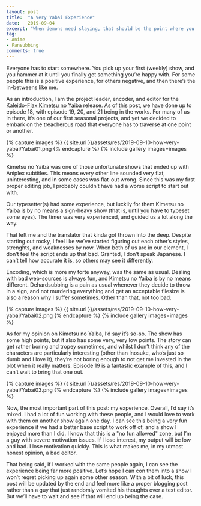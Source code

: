 ```yaml
---
layout: post
title:  "A Very Yabai Experience"
date:   2019-09-04
excerpt: "When demons need slaying, that should be the point where you go “not good!”"
tag:
- Anime
- Fansubbing
comments: true
---
```


Everyone has to start somewhere. You pick up your first (weekly) show, and you hammer at it until you finally get something you’re happy with. For some people this is a positive experience, for others negative, and then there’s the in-betweens like me.

As an introduction, I am the project leader, encoder, and editor for the [Kaleido-Flax Kimetsu no Yaiba] release. As of this post, we have done up to episode 18, with episode 19, 20, and 21 being in the works. For many of us in there, it’s one of our first seasonal projects, and yet we decided to embark on the treacherous road that everyone has to traverse at one point or another.

{% capture images %} {{ site.url }}/assets/res/2019-09-10-how-very-yabai/Yabai01.png {% endcapture %} {% include gallery images=images %}

Kimetsu no Yaiba was one of those unfortunate shows that ended up with Aniplex subtitles. This means every other line sounded very flat, uninteresting, and in some cases was flat-out wrong. Since this was my first proper editing job, I probably couldn’t have had a worse script to start out with.

Our typesetter(s) had some experience, but luckily for them Kimetsu no Yaiba is by no means a sign-heavy show (that is, until you have to typeset some eyes). The timer was very experienced, and guided us a lot along the way.

That left me and the translator that kinda got thrown into the deep. Despite starting out rocky, I feel like we’ve started figuring out each other’s styles, strenghts, and weaknesses by now. When both of us are in our element, I don’t feel the script ends up that bad. Granted, I don’t speak Japanese. I can’t tell how accurate it is, so others may see it differently.

Encoding, which is more my forte anyway, was the same as usual. Dealing with bad web-sources is always fun, and Kimetsu no Yaiba is by no means different. Dehardsubbing is a pain as usual whenever they decide to throw in a sign, and not murdering everything and get an acceptable filesize is also a reason why I suffer sometimes. Other than that, not too bad.

{% capture images %} {{ site.url }}/assets/res/2019-09-10-how-very-yabai/Yabai02.png {% endcapture %} {% include gallery images=images %}

As for my opinion on Kimetsu no Yaiba, I’d say it’s so-so. The show has some high points, but it also has some very, very low points. The story can get rather boring and tropey sometimes, and whilst I don’t think any of the characters are particularly interesting (other than Inosuke, who’s just so dumb and I love it), they’re not boring enough to not get me invested in the plot when it really matters. Episode 19 is a fantastic example of this, and I can’t wait to bring that one out.

{% capture images %} {{ site.url }}/assets/res/2019-09-10-how-very-yabai/Yabai03.png {% endcapture %} {% include gallery images=images %}

Now, the most important part of this post: my experience. Overall, I’d say it’s mixed. I had a lot of fun working with these people, and I would love to work with them on another show again one day. I can see this being a very fun experience if we had a better base script to work off of, and a show I enjoyed more than I did. I know that this is a "no fun allowed" zone, but I’m a guy with severe motivation issues. If I lose interest, my output will be low and bad. I lose motivation quickly. This is what makes me, in my utmost honest opinion, a bad editor.

That being said, if I worked with the same people again, I can see the experience being far more positive. Let’s hope I can con them into a show I won’t regret picking up again some other season. With a bit of luck, this post will be updated by the end and feel more like a proper blogging post rather than a guy that just randomly vomited his thoughts over a text editor. But we’ll have to wait and see if that will end up being the case.



[Kimetsu no Yaiba]: https://anidb.net/anime/14107
[Kaleido-Flax Kimetsu no Yaiba]: https://nyaa.si/?f=0&c=0_0&q=Kaleido-Flax+Kimetsu+no+Yaiba